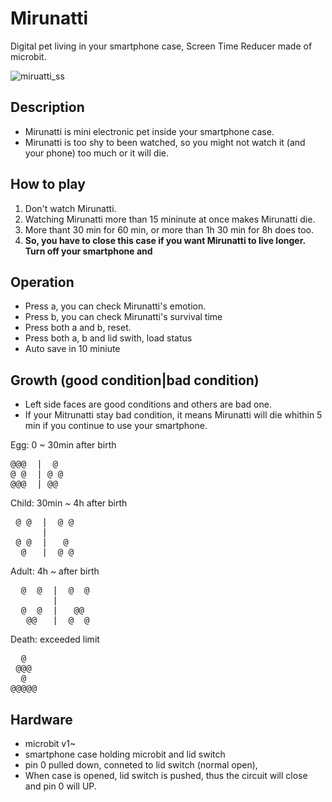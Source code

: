 # Mirunatti
Digital pet living in your smartphone case, Screen Time Reducer made of microbit.

![miruatti_ss](https://github.com/Arei1126/Mirunatti/assets/103196861/4cf92760-fdbe-4db8-a461-37a2062e0fcb)

## Description
- Mirunatti is mini electronic pet inside your smartphone case.
- Mirunatti is too shy to been watched, so you might not watch it (and your phone) too much or it will die. 

## How to play
1. Don't watch Mirunatti.
1. Watching Mirunatti more than 15 mininute at once makes Mirunatti die.
1. More thant 30 min for 60 min, or more than 1h 30 min for 8h does too.
1. <b>So, you have to close this case if you want Mirunatti to live longer. Turn off your smartphone and </b>

## Operation
- Press a, you can check Mirunatti's emotion.
- Press b, you can check Mirunatti's survival time 
- Press both a and b, reset.
- Press both a, b and lid swith, load status
- Auto save in 10 miniute

## Growth (good condition|bad condition)
- Left side faces are good conditions and others are bad one. 
- If your Mitrunatti stay bad condition, it means Mirunatti will die whithin 5 min if you continue to use your smartphone.

Egg: 0 ~ 30min after birth
<pre>
@@@  |  @
@ @  | @ @
@@@  | @@
</pre>

Child: 30min ~ 4h after birth
<pre>
 @ @  |  @ @
      |  
 @ @  |   @
  @   |  @ @
</pre>
Adult: 4h ~ after birth
<pre>
  @  @  |  @  @
        |  
  @  @  |   @@
   @@   |  @  @
</pre>

Death: exceeded limit
<pre>
  @  
 @@@
  @
@@@@@
</pre>
## Hardware
- microbit v1~
- smartphone case holding microbit and lid switch
- pin 0 pulled down, conneted to lid switch (normal open),
- When case is opened, lid switch is pushed, thus the circuit will close and pin 0 will UP.

